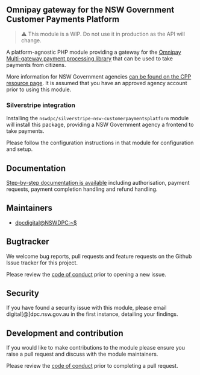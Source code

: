 ## Omnipay gateway for the NSW Government Customer Payments Platform

> ⚠️ This module is a WIP. Do not use it in production as the API will change.

A platform-agnostic PHP module providing a gateway for the [Omnipay Multi-gateway payment processing library](https://omnipay.thephpleague.com/) that can be used to take payments from citizens.

More information for NSW Government agencies [can be found on the CPP resource page](https://cpp-info-hub.service.nsw.gov.au/). It is assumed that you have an approved agency account prior to using this module.

### Silverstripe integration

Installing the `nswdpc/silverstripe-nsw-customerpaymentsplatform` module will install this package, providing a NSW Government agency a frontend to take payments.

Please follow the configuration instructions in that module for configuration and setup.

## Documentation

[Step-by-step documentation is available](./docs/en/001_index.md) including authorisation, payment requests, payment completion handling and refund handling.

## Maintainers

+ [dpcdigital@NSWDPC:~$](https://dpc.nsw.gov.au)

## Bugtracker

We welcome bug reports, pull requests and feature requests on the Github Issue tracker for this project.

Please review the [code of conduct](./code-of-conduct.md) prior to opening a new issue.

## Security

If you have found a security issue with this module, please email digital[@]dpc.nsw.gov.au in the first instance, detailing your findings.

## Development and contribution

If you would like to make contributions to the module please ensure you raise a pull request and discuss with the module maintainers.

Please review the [code of conduct](./code-of-conduct.md) prior to completing a pull request.
